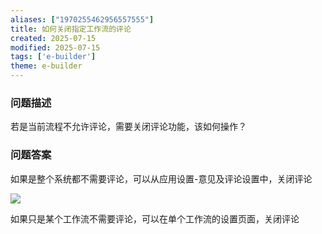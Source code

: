 ```yaml
---
aliases: ["1970255462956557555"]
title: 如何关闭指定工作流的评论
created: 2025-07-15
modified: 2025-07-15
tags: ['e-builder']
theme: e-builder
---
```


### 问题描述

若是当前流程不允许评论，需要关闭评论功能，该如何操作？

### 问题答案

如果是整个系统都不需要评论，可以从应用设置-意见及评论设置中，关闭评论

![](https://myhelpdoc.oss-cn-heyuan.aliyuncs.com/mdimages/28be9d2718b24a080f332fc5241a2cb0.jpg)

如果只是某个工作流不需要评论，可以在单个工作流的设置页面，关闭评论

